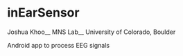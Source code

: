 # inEarSensor

Joshua Khoo__
MNS Lab__
University of Colorado, Boulder

Android app to process EEG signals
